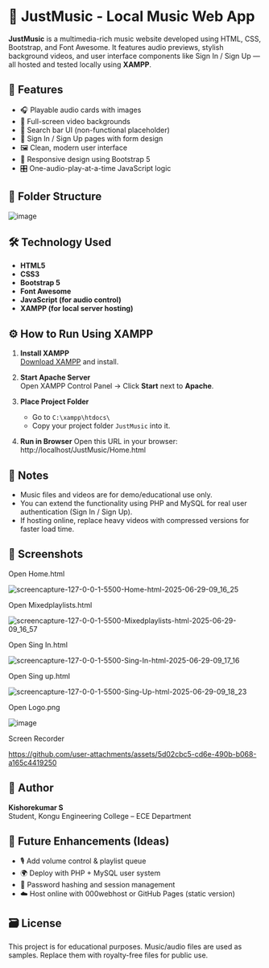 # 🎵 JustMusic - Local Music Web App

**JustMusic** is a multimedia-rich music website developed using HTML, CSS, Bootstrap, and Font Awesome. It features audio previews, stylish background videos, and user interface components like Sign In / Sign Up — all hosted and tested locally using **XAMPP**.

## 🚀 Features

- 🎧 Playable audio cards with images
- 🎥 Full-screen video backgrounds
- 🔎 Search bar UI (non-functional placeholder)
- 👤 Sign In / Sign Up pages with form design
- 🖼️ Clean, modern user interface
- 📱 Responsive design using Bootstrap 5
- 🎛️ One-audio-play-at-a-time JavaScript logic



## 📂 Folder Structure

   ![image](https://github.com/user-attachments/assets/934983b8-57e9-489e-addf-494f8465e0a8)

## 🛠️ Technology Used

- **HTML5**
- **CSS3**
- **Bootstrap 5**
- **Font Awesome**
- **JavaScript (for audio control)**
- **XAMPP (for local server hosting)**

## ⚙️ How to Run Using XAMPP

1. **Install XAMPP**  
   [Download XAMPP](https://www.apachefriends.org/index.html) and install.

2. **Start Apache Server**  
   Open XAMPP Control Panel → Click **Start** next to **Apache**.

3. **Place Project Folder**
   - Go to `C:\xampp\htdocs\`
   - Copy your project folder `JustMusic` into it.

4. **Run in Browser**
   Open this URL in your browser:
http://localhost/JustMusic/Home.html


## 📌 Notes

- Music files and videos are for demo/educational use only.
- You can extend the functionality using PHP and MySQL for real user authentication (Sign In / Sign Up).
- If hosting online, replace heavy videos with compressed versions for faster load time.



## 📸 Screenshots

Open Home.html

  ![screencapture-127-0-0-1-5500-Home-html-2025-06-29-09_16_25](https://github.com/user-attachments/assets/de457288-6ad1-4794-9dac-f73c84a0fb75)

Open Mixedplaylists.html

   ![screencapture-127-0-0-1-5500-Mixedplaylists-html-2025-06-29-09_16_57](https://github.com/user-attachments/assets/4857ba53-bc14-45a6-b9ea-29a3eace6092)

Open Sing In.html

   ![screencapture-127-0-0-1-5500-Sing-In-html-2025-06-29-09_17_16](https://github.com/user-attachments/assets/88b6e4cb-4e85-4d83-b77c-cfd2b9e97720)

Open Sing up.html

   ![screencapture-127-0-0-1-5500-Sing-Up-html-2025-06-29-09_18_23](https://github.com/user-attachments/assets/7728c1ad-35f1-4f65-81e1-0cef75301cb9)

Open Logo.png

   ![image](https://github.com/user-attachments/assets/c0a305c0-f5de-420a-b9e0-464d5b4d33ed)

Screen Recorder

   https://github.com/user-attachments/assets/5d02cbc5-cd6e-490b-b068-a165c4419250

## 👤 Author

**Kishorekumar S**  
Student, Kongu Engineering College – ECE Department

## 📡 Future Enhancements (Ideas)

- 🎙️ Add volume control & playlist queue
- 🌍 Deploy with PHP + MySQL user system
- 🔐 Password hashing and session management
- ☁️ Host online with 000webhost or GitHub Pages (static version)

## 🗃️ License

This project is for educational purposes. Music/audio files are used as samples. Replace them with royalty-free files for public use.

